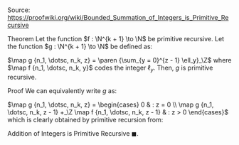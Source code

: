# 

Source: https://proofwiki.org/wiki/Bounded_Summation_of_Integers_is_Primitive_Recursive

Theorem
Let the function $f : \N^{k + 1} \to \N$ be primitive recursive.
Let the function $g : \N^{k + 1} \to \N$ be defined as:

$\map g {n_1, \dotsc, n_k, z} = \paren {\sum_{y = 0}^{z - 1} \ell_y}_\Z$
where $\map f {n_1, \dotsc, n_k, y}$ codes the integer $\ell_y$.
Then, $g$ is primitive recursive.


Proof
We can equivalently write $g$ as:

$\map g {n_1, \dotsc, n_k, z} = \begin{cases} 0 & : z = 0 \\ \map g {n_1, \dotsc, n_k, z - 1} +_\Z \map f {n_1, \dotsc, n_k, z - 1} & : z > 0 \end{cases}$
which is clearly obtained by primitive recursion from:

Addition of Integers is Primitive Recursive
$\blacksquare$.





